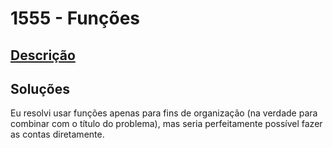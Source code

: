 # 1555 - Funções

## [Descrição](https://www.beecrowd.com.br/judge/pt/problems/view/1555)

## Soluções

Eu resolvi usar funções apenas para fins de organização (na verdade para combinar com o título do problema), mas seria perfeitamente possível fazer as contas diretamente.